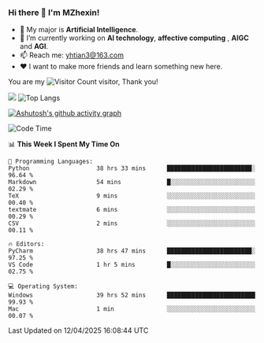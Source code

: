 ### Hi there 👋 I'm MZhexin!

- 💬 My major is **Artificial Intelligence**.
- 🔭 I’m currently working on **AI technology**, **affective computing** , **AIGC** and **AGI**.
- 📫 Reach me: <yhtian3@163.com>
- :heart: I want to make more friends and learn something new here.

You are my ![Visitor Count](https://profile-counter.glitch.me/MZhexin/count.svg) visitor, Thank you!

 ![](https://github-readme-stats.vercel.app/api?username=MZhexin&show_icons=true&theme=transparent) ![Top Langs](https://github-readme-stats.vercel.app/api/top-langs/?username=MZhexin&layout=compact&theme=tokyonight) 

[![Ashutosh's github activity graph](https://github-readme-activity-graph.vercel.app/graph?username=MZhexin)](https://github.com/ashutosh00710/github-readme-activity-graph)



<!--START_SECTION:waka-->
![Code Time](http://img.shields.io/badge/Code%20Time-358%20hrs%2015%20mins-blue)

📊 **This Week I Spent My Time On** 

```text
💬 Programming Languages: 
Python                   38 hrs 33 mins      ████████████████████████░   96.64 % 
Markdown                 54 mins             █░░░░░░░░░░░░░░░░░░░░░░░░   02.29 % 
TeX                      9 mins              ░░░░░░░░░░░░░░░░░░░░░░░░░   00.40 % 
textmate                 6 mins              ░░░░░░░░░░░░░░░░░░░░░░░░░   00.29 % 
CSV                      2 mins              ░░░░░░░░░░░░░░░░░░░░░░░░░   00.11 % 

🔥 Editors: 
PyCharm                  38 hrs 47 mins      ████████████████████████░   97.25 % 
VS Code                  1 hr 5 mins         █░░░░░░░░░░░░░░░░░░░░░░░░   02.75 % 

💻 Operating System: 
Windows                  39 hrs 52 mins      █████████████████████████   99.93 % 
Mac                      1 min               ░░░░░░░░░░░░░░░░░░░░░░░░░   00.07 % 
```


 Last Updated on 12/04/2025 16:08:44 UTC
<!--END_SECTION:waka-->


